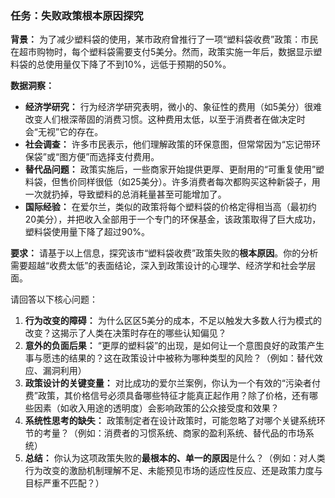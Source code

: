 ### 任务：失败政策根本原因探究

**背景：**
为了减少塑料袋的使用，某市政府曾推行了一项“塑料袋收费”政策：市民在超市购物时，每个塑料袋需要支付5美分。然而，政策实施一年后，数据显示塑料袋的总使用量仅下降了不到10%，远低于预期的50%。

**数据洞察：**
*   **经济学研究：** 行为经济学研究表明，微小的、象征性的费用（如5美分）很难改变人们根深蒂固的消费习惯。这种费用太低，以至于消费者在做决定时会“无视”它的存在。
*   **社会调查：** 许多市民表示，他们理解政策的环保意图，但常常因为“忘记带环保袋”或“图方便”而选择支付费用。
*   **替代品问题：** 政策实施后，一些商家开始提供更厚、更耐用的“可重复使用”塑料袋，但售价同样很低（如25美分）。许多消费者每次都购买这种新袋子，用一次就扔掉，导致塑料的总消耗量甚至可能增加了。
*   **国际经验：** 在爱尔兰，类似的政策将每个塑料袋的价格定得相当高（最初约20美分），并把收入全部用于一个专门的环保基金，该政策取得了巨大成功，塑料袋使用量下降了超过90%。

**要求：**
请基于以上信息，探究该市“塑料袋收费”政策失败的**根本原因**。你的分析需要超越“收费太低”的表面结论，深入到政策设计的心理学、经济学和社会学层面。

请回答以下核心问题：
1.  **行为改变的障碍：** 为什么区区5美分的成本，不足以触发大多数人行为模式的改变？这揭示了人类在决策时存在的哪些认知偏见？
2.  **意外的负面后果：** “更厚的塑料袋”的出现，是如何让一个意图良好的政策产生事与愿违的结果的？这在政策设计中被称为哪种类型的风险？（例如：替代效应、漏洞利用）
3.  **政策设计的关键变量：** 对比成功的爱尔兰案例，你认为一个有效的“污染者付费”政策，其价格信号必须具备哪些特征才能真正起作用？除了价格，还有哪些因素（如收入用途的透明度）会影响政策的公众接受度和效果？
4.  **系统性思考的缺失：** 政策制定者在设计政策时，可能忽略了对哪个关键系统环节的考量？（例如：消费者的习惯系统、商家的盈利系统、替代品的市场系统）
5.  **总结：** 你认为这项政策失败的**最根本的、单一的原因**是什么？（例如：对人类行为改变的激励机制理解不足、未能预见市场的适应性反应、还是政策力度与目标严重不匹配？）